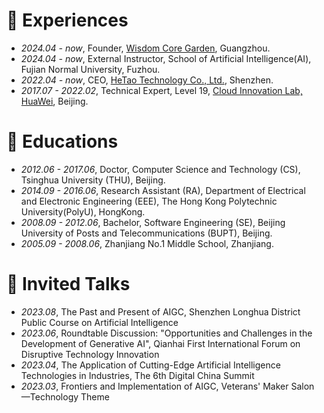 # 💼 Experiences
- *2024.04 - now*, Founder, [Wisdom Core Garden](https://www.aileader.cn/), Guangzhou.
- *2024.04 - now*, External Instructor, School of Artificial Intelligence(AI), Fujian Normal University, Fuzhou.
- *2022.04 - now*, CEO, [HeTao Technology Co., Ltd.](https://www.corecog.cn/), Shenzhen.
- *2017.07 - 2022.02*, Technical Expert, Level 19, [Cloud Innovation Lab, HuaWei](https://www.huaweicloud.com/lab/home.html), Beijing.

# 📖 Educations
- *2012.06 - 2017.06*, Doctor, Computer Science and Technology (CS), Tsinghua University (THU), Beijing.
- *2014.09 - 2016.06*, Research Assistant (RA), Department of Electrical and Electronic Engineering (EEE), The Hong Kong Polytechnic University(PolyU), HongKong.
- *2008.09 - 2012.06*, Bachelor, Software Engineering (SE), Beijing University of Posts and Telecommunications (BUPT), Beijing.
- *2005.09 - 2008.06*, Zhanjiang No.1 Middle School, Zhanjiang.

# 💬 Invited Talks
- *2023.08*, The Past and Present of AIGC, Shenzhen Longhua District Public Course on Artificial Intelligence
- *2023.06*, Roundtable Discussion: "Opportunities and Challenges in the Development of Generative AI", Qianhai First International Forum on Disruptive Technology Innovation
- *2023.04*, The Application of Cutting-Edge Artificial Intelligence Technologies in Industries, The 6th Digital China Summit
- *2023.03*, Frontiers and Implementation of AIGC, Veterans' Maker Salon—Technology Theme